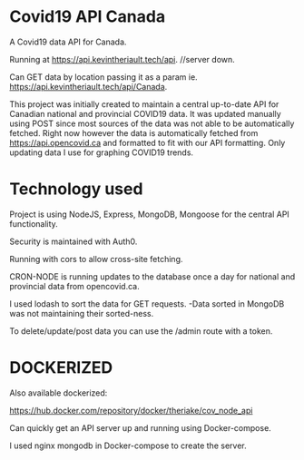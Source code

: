 # Covid19 API Canada
A Covid19 data API for Canada.

Running at https://api.kevintheriault.tech/api. //server down.

Can GET data by location passing it as a param ie. https://api.kevintheriault.tech/api/Canada.

This project was initially created to maintain a central up-to-date API for Canadian national and provincial COVID19 data. It was updated manually using POST since most sources of the data was not able to be automatically fetched.  Right now however the data is automatically fetched from https://api.opencovid.ca and formatted to fit with our API formatting.  Only updating data I use for graphing COVID19 trends.

# Technology used
Project is using NodeJS, Express, MongoDB, Mongoose for the central API functionality.

Security is maintained with Auth0.

Running with cors to allow cross-site fetching.

CRON-NODE is running updates to the database once a day for national and provincial data from opencovid.ca.

I used lodash to sort the data for GET requests. -Data sorted in MongoDB was not maintaining their sorted-ness.

To delete/update/post data you can use the /admin route with a token.

# DOCKERIZED
Also available dockerized:

https://hub.docker.com/repository/docker/theriake/cov_node_api

Can quickly get an API server up and running using Docker-compose.

I used nginx mongodb in Docker-compose to create the server.

